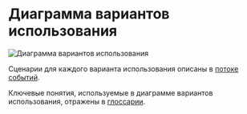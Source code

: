 # Диаграмма вариантов использования

![Диаграмма вариантов использования](https://github.com/oooNAKooo/Test_README/blob/main/documentation/Images/Diagrams/UseCase.png)

Сценарии для каждого варианта использования описаны в [потоке событий](../UseCase/Flow%20of%20Events.md).

Ключевые понятия, используемые в диаграмме вариантов использования, отражены в [глоссарии](../UseCase/Glossarium.md). 
